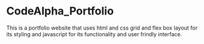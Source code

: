 # CodeAlpha_Portfolio
This is a portfolio website that uses html and css grid and flex box layout for its styling and javascript for its functionality and user frindly interface.
